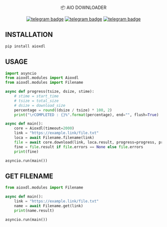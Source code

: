 <p align="center">
    📦 <a href="https://pypi.org/project/aioxdl" style="text-decoration:none;">AIO DOWNLOADER</a>
</p>

<p align="center">
   <a href="https://telegram.me/clinton_abraham"><img src="https://img.shields.io/badge/𝑪𝒍𝒊𝒏𝒕𝒐𝒏 𝑨𝒃𝒓𝒂𝒉𝒂𝒎-30302f?style=flat&logo=telegram" alt="telegram badge"/></a>
   <a href="https://telegram.me/Space_x_bots"><img src="https://img.shields.io/badge/Sᴘᴀᴄᴇ ✗ ʙᴏᴛꜱ-30302f?style=flat&logo=telegram" alt="telegram badge"/></a>
   <a href="https://telegram.me/sources_codes"><img src="https://img.shields.io/badge/Sᴏᴜʀᴄᴇ ᴄᴏᴅᴇꜱ-30302f?style=flat&logo=telegram" alt="telegram badge"/></a>
</p>

## INSTALLATION
```bash
pip install aioxdl
```

## USAGE

```python
import asyncio
from aioxdl.modules import Aioxdl
from aioxdl.modules import Filename

async def progress(tsize, dsize, stime):
    # stime = start_time
    # tsize = total_size
    # dsize = download_size
    percentage = round((dsize / tsize) * 100, 2)
    print("\rCOMPLETED : {}%".format(percentage), end="", flush=True)

async def main():
    core = Aioxdl(timeout=2000)
    link = "https://example.link/file.txt"
    loca = await Filename.filename(link)
    file = await core.download(link, loca.result, progress=progress, progress_args=(time.time()))
    fine = file.result if file.errors == None else file.errors
    print(fine)

asyncio.run(main())
```

## GET FILENAME
```python
from aioxdl.modules import Filename

async def main():
    link = "https://example.link/file.txt"
    name = await Filename.get(link)
    print(name.result)

asyncio.run(main())
```

